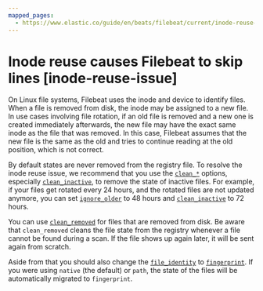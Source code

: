 ```yaml
---
mapped_pages:
  - https://www.elastic.co/guide/en/beats/filebeat/current/inode-reuse-issue.html
---
```


# Inode reuse causes Filebeat to skip lines [inode-reuse-issue]

On Linux file systems, Filebeat uses the inode and device to identify files. When a file is removed from disk, the inode may be assigned to a new file. In use cases involving file rotation, if an old file is removed and a new one is created immediately afterwards, the new file may have the exact same inode as the file that was removed. In this case, Filebeat assumes that the new file is the same as the old and tries to continue reading at the old position, which is not correct.

By default states are never removed from the registry file. To resolve the inode reuse issue, we recommend that you use the [`clean_*`](/reference/filebeat/filebeat-input-log.md#filebeat-input-log-clean-options) options, especially [`clean_inactive`](/reference/filebeat/filebeat-input-log.md#filebeat-input-log-clean-inactive), to remove the state of inactive files. For example, if your files get rotated every 24 hours, and the rotated files are not updated anymore, you can set [`ignore_older`](/reference/filebeat/filebeat-input-log.md#filebeat-input-log-ignore-older) to 48 hours and [`clean_inactive`](/reference/filebeat/filebeat-input-log.md#filebeat-input-log-clean-inactive) to 72 hours.

You can use [`clean_removed`](/reference/filebeat/filebeat-input-log.md#filebeat-input-log-clean-removed) for files that are removed from disk. Be aware that `clean_removed` cleans the file state from the registry whenever a file cannot be found during a scan. If the file shows up again later, it will be sent again from scratch.

Aside from that you should also change the [`file_identity`](/reference/filebeat/filebeat-input-filestream.md#filebeat-input-filestream-file-identity) to [`fingerprint`](/reference/filebeat/filebeat-input-filestream.md#filebeat-input-filestream-file-identity-fingerprint). If you were using `native` (the default) or `path`, the state of the files will be automatically migrated to `fingerprint`.

